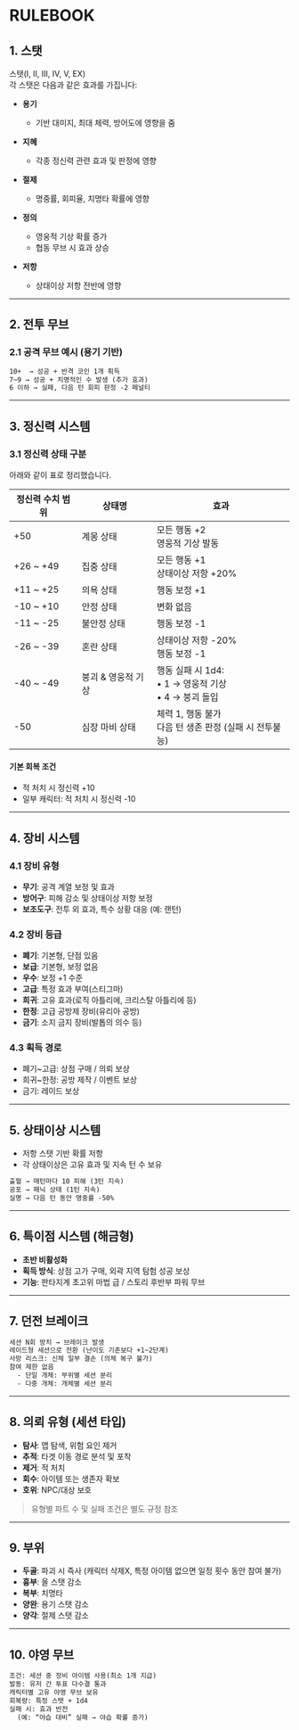# RULEBOOK

## 1. 스탯

스탯(Ⅰ, Ⅱ, Ⅲ, Ⅳ, Ⅴ, EX)  
각 스탯은 다음과 같은 효과를 가집니다:

- **용기**  
  - 기반 대미지, 최대 체력, 방어도에 영향을 줌

- **지혜**  
  - 각종 정신력 관련 효과 및 판정에 영향

- **절제**  
  - 명중률, 회피율, 치명타 확률에 영향

- **정의**  
  - 영웅적 기상 확률 증가  
  - 협동 무브 시 효과 상승

- **저항**  
  - 상태이상 저항 전반에 영향

---

## 2. 전투 무브

### 2.1 공격 무브 예시 (용기 기반)

```txt
10+  → 성공 + 반격 코인 1개 획득  
7~9 → 성공 + 치명적인 수 발생 (추가 효과)  
6 이하 → 실패, 다음 턴 회피 판정 -2 페널티
````

---

## 3. 정신력 시스템

### 3.1 정신력 상태 구분

아래와 같이 표로 정리했습니다.

| 정신력 수치 범위  | 상태명         | 효과                       |
| ---------- | ----------- | ------------------------ |
| +50        | 계몽 상태       | 모든 행동 +2<br>영웅적 기상 발동    |
| +26 \~ +49 | 집중 상태       | 모든 행동 +1<br>상태이상 저항 +20% |
| +11 \~ +25 | 의욕 상태       | 행동 보정 +1                 |
| -10 \~ +10 | 안정 상태       | 변화 없음                    |
| -11 \~ -25 | 불안정 상태      | 행동 보정 -1                 |
| -26 \~ -39 | 혼란 상태       | 상태이상 저항 -20%<br>행동 보정 -1 |
| -40 \~ -49 | 붕괴 & 영웅적 기상 | 행동 실패 시 1d4:<br> • 1 → 영웅적 기상<br> • 4 → 붕괴 돌입 |
| -50        | 심장 마비 상태       | 체력 1, 행동 불가<br>다음 턴 생존 판정 (실패 시 전투불능) |

#### 기본 회복 조건

- 적 처치 시 정신력 +10
- 일부 캐릭터: 적 처치 시 정신력 -10

---

## 4. 장비 시스템

### 4.1 장비 유형

- **무기**: 공격 계열 보정 및 효과
- **방어구**: 피해 감소 및 상태이상 저항 보정
- **보조도구**: 전투 외 효과, 특수 상황 대응 (예: 랜턴)

### 4.2 장비 등급

- **폐기**: 기본형, 단점 있음
- **보급**: 기본형, 보정 없음
- **우수**: 보정 +1 수준
- **고급**: 특정 효과 부여(스티그마)
- **희귀**: 고유 효과(로직 아틀리에, 크리스탈 아틀리에 등)
- **한정**: 고급 공방제 장비(유리아 공방)
- **금기**: 소지 금지 장비(발톱의 의수 등)

### 4.3 획득 경로

- 폐기\~고급: 상점 구매 / 의뢰 보상
- 희귀\~한정: 공방 제작 / 이벤트 보상
- 금기: 레이드 보상

---

## 5. 상태이상 시스템

- 저항 스탯 기반 확률 저항
- 각 상태이상은 고유 효과 및 지속 턴 수 보유

```txt
출혈 → 매턴마다 10 피해 (3턴 지속)  
공포 → 패닉 상태 (1턴 지속)  
실명 → 다음 턴 동안 명중률 -50%
```

---

## 6. 특이점 시스템 (해금형)

- **초반 비활성화**
- **획득 방식**: 상점 고가 구매, 외곽 지역 탐험 성공 보상
- **기능**: 판타지계 초고위 마법 급 / 스토리 후반부 파워 무브

---

## 7. 던전 브레이크

```txt
세션 N회 방치 → 브레이크 발생  
레이드형 세션으로 전환 (난이도 기존보다 +1~2단계)  
사망 리스크: 신체 일부 결손 (의체 복구 불가)  
참여 제한 없음  
  - 단일 개체: 부위별 세션 분리  
  - 다중 개체: 개체별 세션 분리
```

---

## 8. 의뢰 유형 (세션 타입)

- **탐사**: 맵 탐색, 위험 요인 제거
- **추적**: 타겟 이동 경로 분석 및 포착
- **제거**: 적 처치
- **회수**: 아이템 또는 생존자 확보
- **호위**: NPC/대상 보호

> 유형별 파트 수 및 실패 조건은 별도 규정 참조

---

## 9. 부위

- **두골**: 파괴 시 즉사 (캐릭터 삭제X, 특정 아이템 없으면 일정 횟수 동안 참여 불가)
- **흉부**: 올 스탯 감소
- **복부**: 치명타
- **양완**: 용기 스탯 감소
- **양각**: 절제 스탯 감소

---

## 10. 야영 무브

```txt
조건: 세션 중 정비 아이템 사용(최소 1개 지급)  
발동: 유저 간 투표 다수결 통과  
캐릭터별 고유 야영 무브 보유  
회복량: 특정 스탯 + 1d4  
실패 시: 효과 반전  
  (예: “야습 대비” 실패 → 야습 확률 증가)
```
